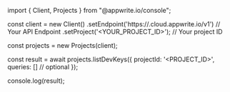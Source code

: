 import { Client, Projects } from "@appwrite.io/console";

const client = new Client()
    .setEndpoint('https://<REGION>.cloud.appwrite.io/v1') // Your API Endpoint
    .setProject('<YOUR_PROJECT_ID>'); // Your project ID

const projects = new Projects(client);

const result = await projects.listDevKeys({
    projectId: '<PROJECT_ID>',
    queries: [] // optional
});

console.log(result);
